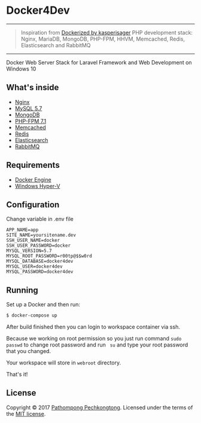# Docker4Dev

---

> Inspiration from [Dockerized by kasperisager](https://github.com/kasperisager/php-dockerized) PHP development stack: Nginx, MariaDB, MongoDB, PHP-FPM, HHVM, Memcached, Redis, Elasticsearch and RabbitMQ

---

Docker Web Server Stack for Laravel Framework and Web Development on Windows 10

## What's inside

* [Nginx](http://nginx.org/)
* [MySQL 5.7](http://www.mysql.org/)
* [MongoDB](http://www.mongodb.org/)
* [PHP-FPM 7.1](http://php-fpm.org/)
* [Memcached](http://memcached.org/)
* [Redis](http://redis.io/)
* [Elasticsearch](http://www.elasticsearch.org/)
* [RabbitMQ](https://www.rabbitmq.com/)

## Requirements

* [Docker Engine](https://docs.docker.com/docker-for-windows/install/)
* [Windows Hyper-V](https://docs.microsoft.com/en-us/virtualization/hyper-v-on-windows/quick-start/enable-hyper-v)

## Configuration

Change variable in .env file
```
APP_NAME=app
SITE_NAME=yoursitename.dev
SSH_USER_NAME=docker
SSH_USER_PASSWORD=docker
MYSQL_VERSION=5.7
MYSQL_ROOT_PASSWORD=r00tp@$$w0rd
MYSQL_DATABASE=docker4dev
MYSQL_USER=docker4dev
MYSQL_PASSWORD=docker4dev
```

## Running

Set up a Docker and then run:

```sh
$ docker-compose up
```

After build finished then you can login to workspace container via ssh.

Because we working on root permission so you just run command ```sudo passwd``` to change root password and run ``` su``` and type your root password that you changed.

Your workspace will store in ```webroot``` directory.

That's it!

## License

Copyright &copy; 2017 [Pathompong Pechkongtong](https://github.com/boynoiz). Licensed under the terms of the [MIT license](LICENSE.md).
